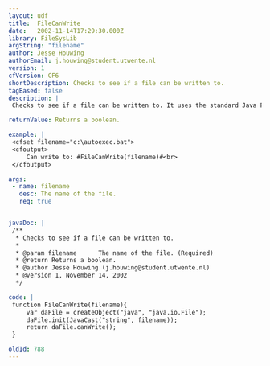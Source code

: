 ```yaml
---
layout: udf
title:  FileCanWrite
date:   2002-11-14T17:29:30.000Z
library: FileSysLib
argString: "filename"
author: Jesse Houwing
authorEmail: j.houwing@student.utwente.nl
version: 1
cfVersion: CF6
shortDescription: Checks to see if a file can be written to.
tagBased: false
description: |
 Checks to see if a file can be written to. It uses the standard Java File object, which makes it very fast under Coldfusion MX.

returnValue: Returns a boolean.

example: |
 <cfset filename="c:\autoexec.bat">
 <cfoutput>
     Can write to: #FileCanWrite(filename)#<br>
 </cfoutput>

args:
 - name: filename
   desc: The name of the file.
   req: true


javaDoc: |
 /**
  * Checks to see if a file can be written to.
  * 
  * @param filename      The name of the file. (Required)
  * @return Returns a boolean. 
  * @author Jesse Houwing (j.houwing@student.utwente.nl) 
  * @version 1, November 14, 2002 
  */

code: |
 function FileCanWrite(filename){
     var daFile = createObject("java", "java.io.File");
     daFile.init(JavaCast("string", filename));
     return daFile.canWrite();
 }

oldId: 788
---
```


